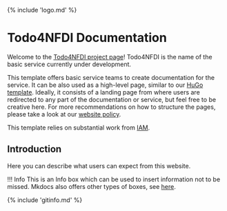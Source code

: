 {% include 'logo.md' %}

# Todo4NFDI Documentation 

Welcome to the [Todo4NFDI project page](https://base4nfdi.de/projects/todo4nfdi)! Todo4NFDI is the name of the basic service currently under development. 

This template offers basic service teams to create documentation for the service. It can be also used as a high-level page, similar to our [HuGo template](https://github.com/base4nfdi/website-template-hugo). Ideally, it consists of a landing page from where users are redirected to any part of the documentation or service, but feel free to be creative here. For more recommendations on how to structure the pages, please take a look at our [website policy](https://zenodo.org/records/14245434).

This template relies on substantial work from [IAM](https://iam.services.base4nfdi.de/).

## Introduction 

Here you can describe what users can expect from this website. 

!!! Info
    This is an Info box which can be used to insert information not to be missed. Mkdocs also offers other types of boxes, see [here](https://squidfunk.github.io/mkdocs-material/reference/admonitions/). 

{% include 'gitinfo.md' %}
